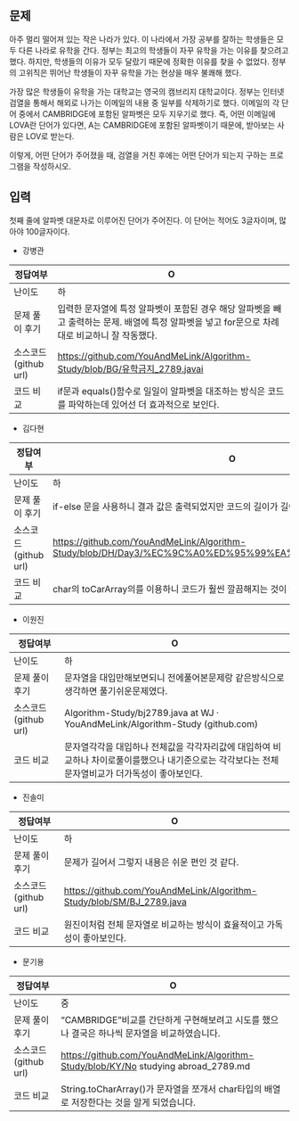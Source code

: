 ## 문제

아주 멀리 떨어져 있는 작은 나라가 있다. 이 나라에서 가장 공부를 잘하는 학생들은 모두 다른 나라로 유학을 간다. 정부는 최고의 학생들이 자꾸 유학을 가는 이유를 찾으려고 했다. 하지만, 학생들의 이유가 모두 달랐기 때문에 정확한 이유를 찾을 수 없었다. 정부의 고위직은 뛰어난 학생들이 자꾸 유학을 가는 현상을 매우 불쾌해 했다.

가장 많은 학생들이 유학을 가는 대학교는 영국의 캠브리지 대학교이다. 정부는 인터넷 검열을 통해서 해외로 나가는 이메일의 내용 중 일부를 삭제하기로 했다. 이메일의 각 단어 중에서 CAMBRIDGE에 포함된 알파벳은 모두 지우기로 했다. 즉, 어떤 이메일에 LOVA란 단어가 있다면, A는 CAMBRIDGE에 포함된 알파벳이기 때문에, 받아보는 사람은 LOV로 받는다.

이렇게, 어떤 단어가 주어졌을 때, 검열을 거친 후에는 어떤 단어가 되는지 구하는 프로그램을 작성하시오.

## 입력

첫째 줄에 알파벳 대문자로 이루어진 단어가 주어진다. 이 단어는 적어도 3글자이며, 많아야 100글자이다.

- 강병관

| 정답여부 | O |
| --- | --- |
| 난이도 | 하 |
| 문제 풀이 후기 | 입력한 문자열에 특정 알파벳이 포함된 경우 해당 알파벳을 빼고 출력하는 문제.  배열에 특정 알파벳을 넣고 for문으로 차례대로 비교하니 잘 작동했다. |
| 소스코드(github url) | https://github.com/YouAndMeLink/Algorithm-Study/blob/BG/유학금지_2789.javai |
| 코드 비교 | if문과 equals()함수로 일일이 알파벳을 대조하는 방식은 코드를 파악하는데 있어선 더 효과적으로 보인다. |
- 김다현

| 정답여부 | O |
| --- | --- |
| 난이도 | 하 |
| 문제 풀이 후기 | if-else 문을 사용하니 결과 값은 출력되었지만 코드의 길이가 길어 가독성이 좋지 않아 보였다. |
| 소스코드(github url) | https://github.com/YouAndMeLink/Algorithm-Study/blob/DH/Day3/%EC%9C%A0%ED%95%99%EA%B8%88%EC%A7%802789 |
| 코드 비교 | char의 toCarArray의를 이용하니 코드가 훨씬 깔끔해지는 것이 좋아보였다. |
- 이원진

| 정답여부 | O |
| --- | --- |
| 난이도 | 하 |
| 문제 풀이 후기 | 문자열을 대입만해보면되니 전에풀어본문제랑 같은방식으로 생각하면 풀기쉬운문제였다. |
| 소스코드(github url) | Algorithm-Study/bj2789.java at WJ · YouAndMeLink/Algorithm-Study (github.com) |
| 코드 비교 | 문자열각각을 대입하나 전체값을 각각자리값에 대입하여 비교하나 차이로풀이를했으나 내기준으로는 각각보다는 전체문자열비교가 더가독성이 좋아보인다. |
- 진솔미

| 정답여부 | O |
| --- | --- |
| 난이도 | 하 |
| 문제 풀이 후기 | 문제가 길어서 그렇지 내용은 쉬운 편인 것 같다. |
| 소스코드(github url) | https://github.com/YouAndMeLink/Algorithm-Study/blob/SM/BJ_2789.java |
| 코드 비교 | 원진이처럼 전체 문자열로 비교하는 방식이 효율적이고 가독성이 좋아보인다. |
- 문기용

| 정답여부 | O |
| --- | --- |
| 난이도 | 중 |
| 문제 풀이 후기 | “CAMBRIDGE”비교를 간단하게 구현해보려고 시도를 했으나 결국은 하나씩 문자열을 비교하였습니다. |
| 소스코드(github url) | https://github.com/YouAndMeLink/Algorithm-Study/blob/KY/No studying abroad_2789.md |
| 코드 비교 | String.toCharArray()가 문자열을 쪼개서 char타입의 배열로 저장한다는 것을 알게 되었습니다. |
